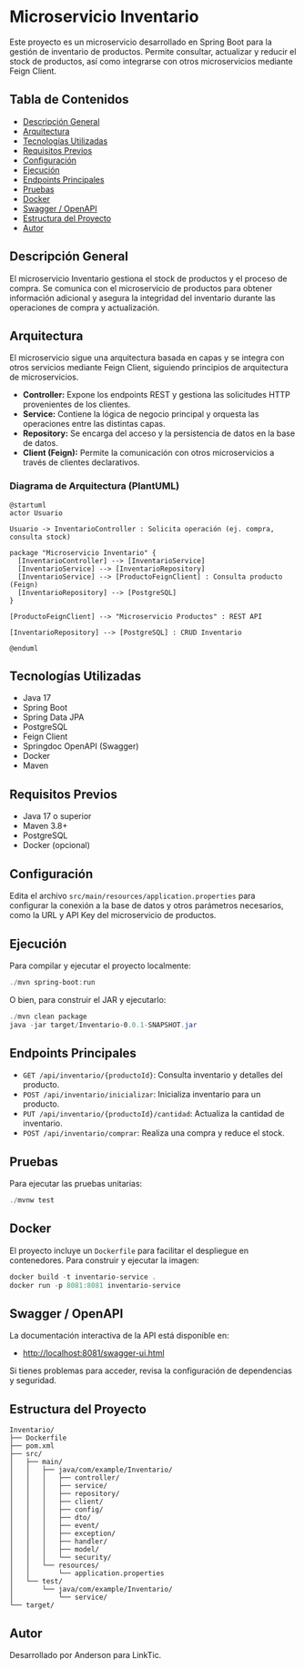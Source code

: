# Microservicio Inventario

Este proyecto es un microservicio desarrollado en Spring Boot para la gestión de inventario de productos. Permite consultar, actualizar y reducir el stock de productos, así como integrarse con otros microservicios mediante Feign Client.

## Tabla de Contenidos
- [Descripción General](#descripción-general)
- [Arquitectura](#arquitectura)
- [Tecnologías Utilizadas](#tecnologías-utilizadas)
- [Requisitos Previos](#requisitos-previos)
- [Configuración](#configuración)
- [Ejecución](#ejecución)
- [Endpoints Principales](#endpoints-principales)
- [Pruebas](#pruebas)
- [Docker](#docker)
- [Swagger / OpenAPI](#swagger--openapi)
- [Estructura del Proyecto](#estructura-del-proyecto)
- [Autor](#autor)

## Descripción General

El microservicio Inventario gestiona el stock de productos y el proceso de compra. Se comunica con el microservicio de productos para obtener información adicional y asegura la integridad del inventario durante las operaciones de compra y actualización.


## Arquitectura
El microservicio sigue una arquitectura basada en capas y se integra con otros servicios mediante Feign Client, siguiendo principios de arquitectura de microservicios.
- **Controller:** Expone los endpoints REST y gestiona las solicitudes HTTP provenientes de los clientes.
- **Service:** Contiene la lógica de negocio principal y orquesta las operaciones entre las distintas capas.
- **Repository:** Se encarga del acceso y la persistencia de datos en la base de datos.
- **Client (Feign):** Permite la comunicación con otros microservicios a través de clientes declarativos.

### Diagrama de Arquitectura (PlantUML)

```plantuml
@startuml
actor Usuario

Usuario -> InventarioController : Solicita operación (ej. compra, consulta stock)

package "Microservicio Inventario" {
  [InventarioController] --> [InventarioService]
  [InventarioService] --> [InventarioRepository]
  [InventarioService] --> [ProductoFeignClient] : Consulta producto (Feign)
  [InventarioRepository] --> [PostgreSQL]
}

[ProductoFeignClient] --> "Microservicio Productos" : REST API

[InventarioRepository] --> [PostgreSQL] : CRUD Inventario

@enduml
```

## Tecnologías Utilizadas
- Java 17
- Spring Boot
- Spring Data JPA
- PostgreSQL
- Feign Client
- Springdoc OpenAPI (Swagger)
- Docker
- Maven

## Requisitos Previos
- Java 17 o superior
- Maven 3.8+
- PostgreSQL
- Docker (opcional)

## Configuración

Edita el archivo `src/main/resources/application.properties` para configurar la conexión a la base de datos y otros parámetros necesarios, como la URL y API Key del microservicio de productos.

## Ejecución

Para compilar y ejecutar el proyecto localmente:

```powershell
./mvn spring-boot:run
```

O bien, para construir el JAR y ejecutarlo:

```powershell
./mvn clean package
java -jar target/Inventario-0.0.1-SNAPSHOT.jar
```

## Endpoints Principales

- `GET /api/inventario/{productoId}`: Consulta inventario y detalles del producto.
- `POST /api/inventario/inicializar`: Inicializa inventario para un producto.
- `PUT /api/inventario/{productoId}/cantidad`: Actualiza la cantidad de inventario.
- `POST /api/inventario/comprar`: Realiza una compra y reduce el stock.

## Pruebas

Para ejecutar las pruebas unitarias:

```powershell
./mvnw test
```

## Docker

El proyecto incluye un `Dockerfile` para facilitar el despliegue en contenedores. Para construir y ejecutar la imagen:

```powershell
docker build -t inventario-service .
docker run -p 8081:8081 inventario-service
```

## Swagger / OpenAPI

La documentación interactiva de la API está disponible en:

- [http://localhost:8081/swagger-ui.html](http://localhost:8081/swagger-ui.html)

Si tienes problemas para acceder, revisa la configuración de dependencias y seguridad.

## Estructura del Proyecto

```
Inventario/
├── Dockerfile
├── pom.xml
├── src/
│   ├── main/
│   │   ├── java/com/example/Inventario/
│   │   │   ├── controller/
│   │   │   ├── service/
│   │   │   ├── repository/
│   │   │   ├── client/
│   │   │   ├── config/
│   │   │   ├── dto/
│   │   │   ├── event/
│   │   │   ├── exception/
│   │   │   ├── handler/
│   │   │   ├── model/
│   │   │   └── security/
│   │   └── resources/
│   │       └── application.properties
│   └── test/
│       └── java/com/example/Inventario/
│           └── service/
└── target/
```

## Autor

Desarrollado por Anderson para LinkTic.
